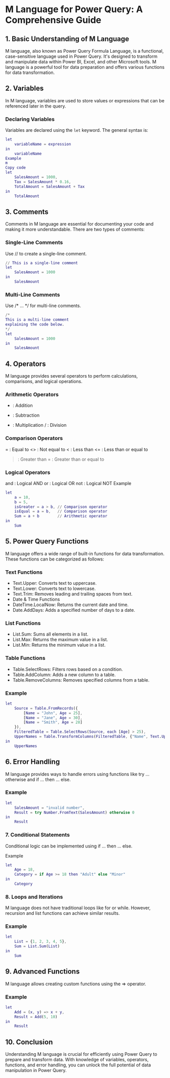 # M Language for Power Query: A Comprehensive Guide

## 1. **Basic Understanding of M Language**
M language, also known as Power Query Formula Language, is a functional, case-sensitive language used in Power Query. It's designed to transform and manipulate data within Power BI, Excel, and other Microsoft tools. M language is a powerful tool for data preparation and offers various functions for data transformation.

## 2. **Variables**
In M language, variables are used to store values or expressions that can be referenced later in the query.

### **Declaring Variables**
Variables are declared using the `let` keyword. The general syntax is:

```m
let
    variableName = expression
in
    variableName
Example
m
Copy code
let
    SalesAmount = 1000,
    Tax = SalesAmount * 0.16,
    TotalAmount = SalesAmount + Tax
in
    TotalAmount
```
## 3. Comments
Comments in M language are essential for documenting your code and making it more understandable. There are two types of comments:

### Single-Line Comments
Use // to create a single-line comment.

```m
// This is a single-line comment
let
    SalesAmount = 1000
in
    SalesAmount
```
### Multi-Line Comments
Use /* ... */ for multi-line comments.

```m
/*
This is a multi-line comment
explaining the code below.
*/
let
    SalesAmount = 1000
in
    SalesAmount
```
## 4. Operators
M language provides several operators to perform calculations, comparisons, and logical operations.

### Arithmetic Operators
+ : Addition
- : Subtraction
* : Multiplication
/ : Division
### Comparison Operators
= : Equal to
<> : Not equal to
< : Less than
<= : Less than or equal to
> : Greater than
>= : Greater than or equal to
### Logical Operators
and : Logical AND
or : Logical OR
not : Logical NOT
Example
```m
let
    a = 10,
    b = 5,
    isGreater = a > b, // Comparison operator
    isEqual = a = b,   // Comparison operator
    Sum = a + b        // Arithmetic operator
in
    Sum
```
## 5. Power Query Functions
M language offers a wide range of built-in functions for data transformation. These functions can be categorized as follows:

### Text Functions
- Text.Upper: Converts text to uppercase.
- Text.Lower: Converts text to lowercase.
- Text.Trim: Removes leading and trailing spaces from text.
- Date & Time Functions
- DateTime.LocalNow: Returns the current date and time.
- Date.AddDays: Adds a specified number of days to a date.
### List Functions
- List.Sum: Sums all elements in a list.
- List.Max: Returns the maximum value in a list.
- List.Min: Returns the minimum value in a list.
### Table Functions
- Table.SelectRows: Filters rows based on a condition.
- Table.AddColumn: Adds a new column to a table.
- Table.RemoveColumns: Removes specified columns from a table.
### Example
```m
let
    Source = Table.FromRecords({
        [Name = "John", Age = 25],
        [Name = "Jane", Age = 30],
        [Name = "Smith", Age = 28]
    }),
    FilteredTable = Table.SelectRows(Source, each [Age] > 25),
    UpperNames = Table.TransformColumns(FilteredTable, {"Name", Text.Upper})
in
    UpperNames
```
## 6. Error Handling
M language provides ways to handle errors using functions like try ... otherwise and if ... then ... else.

### Example
```m
let
    SalesAmount = "invalid number",
    Result = try Number.FromText(SalesAmount) otherwise 0
in
    Result
```
### 7. Conditional Statements
Conditional logic can be implemented using if ... then ... else.

Example
```m
let
    Age = 18,
    Category = if Age >= 18 then "Adult" else "Minor"
in
    Category
```
### 8. Loops and Iterations
M language does not have traditional loops like for or while. However, recursion and list functions can achieve similar results.

### Example
```m
let
    List = {1, 2, 3, 4, 5},
    Sum = List.Sum(List)
in
    Sum
```
## 9. Advanced Functions
M language allows creating custom functions using the => operator.

### Example
```m
let
    Add = (x, y) => x + y,
    Result = Add(5, 10)
in
    Result
```
## 10. Conclusion
Understanding M language is crucial for efficiently using Power Query to prepare and transform data. With knowledge of variables, operators, functions, and error handling, you can unlock the full potential of data manipulation in Power Query.
